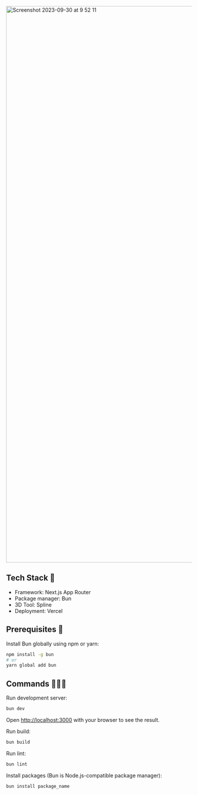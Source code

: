 
<img width="1512" alt="Screenshot 2023-09-30 at 9 52 11" src="https://github.com/nembence/next-js-bun/assets/57453541/7bf7e90a-b6c8-46d8-a8b3-f94898e2fe2c">

## Tech Stack 🥞
* Framework: Next.js App Router
* Package manager: Bun
* 3D Tool: Spline
* Deployment: Vercel


## Prerequisites 🍱

Install Bun globally using npm or yarn:

```bash
npm install -g bun
# or
yarn global add bun
```

## Commands 🏃🏻‍♀️

Run development server:

```bash
bun dev
```

Open [http://localhost:3000](http://localhost:3000) with your browser to see the result.

Run build:

```bash
bun build
```

Run lint:

```bash
bun lint
```

Install packages (Bun is Node.js-compatible package manager):

```bash
bun install package_name
```

